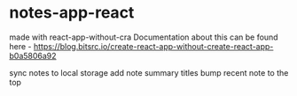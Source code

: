 # notes-app-react

made with react-app-without-cra
Documentation about this can be found here - https://blog.bitsrc.io/create-react-app-without-create-react-app-b0a5806a92

sync notes to local storage
add note summary titles
bump recent note to the top

